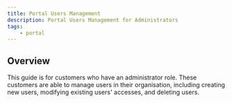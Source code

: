 ```yaml
---
title: Portal Users Management
description: Portal Users Management for Administrators
tags:
    - portal
---
```


## Overview
This guide is for customers who have an administrator role. These customers are able to manage users in their organisation, including creating new users, modifying existing users' accesses, and deleting users.

